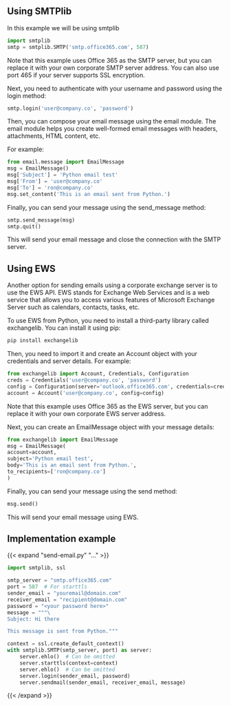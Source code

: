 
## Using SMTPlib
In this example we will be using smtplib

```python
import smtplib
smtp = smtplib.SMTP('smtp.office365.com', 587)
```

Note that this example uses Office 365 as the SMTP server, but you can replace it with your own corporate SMTP server address. You can also use port 465 if your server supports SSL encryption.

Next, you need to authenticate with your username and password using the login method:

```python
smtp.login('user@company.co', 'password')
```

Then, you can compose your email message using the email module. The email module helps you create well-formed email messages with headers, attachments, HTML content, etc.

For example:

```python
from email.message import EmailMessage
msg = EmailMessage()
msg['Subject'] = 'Python email test'
msg['From'] = 'user@company.co'
msg['To'] = 'ron@company.co'
msg.set_content('This is an email sent from Python.')
```

Finally, you can send your message using the send_message method:

```python
smtp.send_message(msg)
smtp.quit()
```

This will send your email message and close the connection with the SMTP server.

## Using EWS

Another option for sending emails using a corporate exchange server is to use the EWS API. EWS stands for Exchange Web Services and is a web service that allows you to access various features of Microsoft Exchange Server such as calendars, contacts, tasks, etc.

To use EWS from Python, you need to install a third-party library called exchangelib. You can install it using pip:

```bash
pip install exchangelib
```

Then, you need to import it and create an Account object with your credentials and server details. For example:

```python
from exchangelib import Account, Credentials, Configuration
creds = Credentials('user@company.co', 'password')
config = Configuration(server='outlook.office365.com', credentials=creds)
account = Account('user@company.co', config=config)
```

Note that this example uses Office 365 as the EWS server, but you can replace it with your own corporate EWS server address.

Next, you can create an EmailMessage object with your message details:

```python
from exchangelib import EmailMessage
msg = EmailMessage(
account=account,
subject='Python email test',
body='This is an email sent from Python.',
to_recipients=['ron@company.co']
)
```

Finally, you can send your message using the send method:

```python
msg.send()
```

This will send your email message using EWS.

## Implementation example
{{< expand "send-email.py" "..." >}}
```python
import smtplib, ssl

smtp_server = "smtp.office365.com"
port = 587  # For starttls
sender_email = "youremail@domain.com"
receiver_email = "recipient@domain.com"
password = "<your password here>"
message = """\
Subject: Hi there

This message is sent from Python."""

context = ssl.create_default_context()
with smtplib.SMTP(smtp_server, port) as server:
    server.ehlo()  # Can be omitted
    server.starttls(context=context)
    server.ehlo()  # Can be omitted
    server.login(sender_email, password)
    server.sendmail(sender_email, receiver_email, message)
```
{{< /expand >}}

